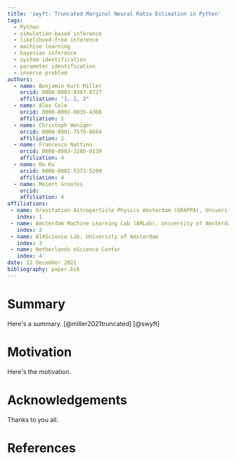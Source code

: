 ```yaml
---
title: 'swyft: Truncated Marginal Neural Ratio Estimation in Python'
tags:
  - Python
  - simulation-based inference
  - likelihood-free inference
  - machine learning
  - bayesian inference
  - system identification
  - parameter identification
  - inverse problem
authors:
  - name: Benjamin Kurt Miller
    orcid: 0000-0003-0387-8727
    affiliation: "1, 2, 3"
  - name: Alex Cole
    orcid: 0000-0001-8035-4308
    affiliation: 1
  - name: Christoph Weniger
    orcid: 0000-0001-7579-8684
    affiliation: 1
  - name: Francesco Nattino
    orcid: 0000-0003-3286-0139
    affiliation: 4
  - name: Ou Ku
    orcid: 0000-0002-5373-5209
    affiliation: 4
  - name: Meiert Grootes
    orcid:
    affiliation: 4
affiliations:
 - name: Gravitation Astroparticle Physics Amsterdam (GRAPPA), University of Amsterdam
   index: 1
 - name: Amsterdam Machine Learning Lab (AMLab), University of Amsterdam
   index: 2
 - name: AI4Science Lab, University of Amsterdam
   index: 3
 - name: Netherlands eScience Center
   index: 4
date: 12 December 2021
bibliography: paper.bib
---
```


# Summary
Here's a summary. [@miller2021truncated] [@swyft]

# Motivation
Here's the motivation.

# Acknowledgements
Thanks to you all.

# References
